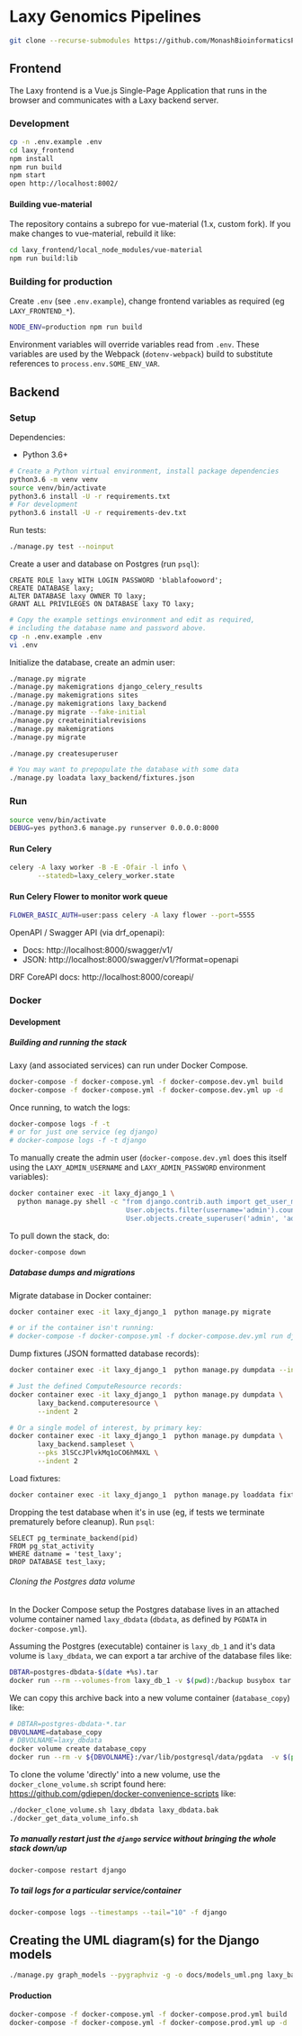 # Laxy Genomics Pipelines

```bash
git clone --recurse-submodules https://github.com/MonashBioinformaticsPlatform/laxy.git
```

## Frontend

The Laxy frontend is a Vue.js Single-Page Application that runs in the browser and communicates with a Laxy backend server.

### Development
```bash
cp -n .env.example .env
cd laxy_frontend
npm install
npm run build
npm start
open http://localhost:8002/
```

#### Building vue-material
The repository contains a subrepo for vue-material (1.x, custom fork).
If you make changes to vue-material, rebuild it like:

```bash
cd laxy_frontend/local_node_modules/vue-material
npm run build:lib
```

### Building for production

Create `.env` (see `.env.example`), change frontend variables as required (eg `LAXY_FRONTEND_*`).

```bash
NODE_ENV=production npm run build
```

Environment variables will override variables read from `.env`.
These variables are used by the Webpack (`dotenv-webpack`) build to substitute references to `process.env.SOME_ENV_VAR`.

## Backend

### Setup

Dependencies:

* Python 3.6+

```bash
# Create a Python virtual environment, install package dependencies
python3.6 -m venv venv
source venv/bin/activate
python3.6 install -U -r requirements.txt
# For development
python3.6 install -U -r requirements-dev.txt
```

Run tests:
```bash
./manage.py test --noinput
```

Create a user and database on Postgres (run `psql`):
```postgresql
CREATE ROLE laxy WITH LOGIN PASSWORD 'blablafooword';
CREATE DATABASE laxy;
ALTER DATABASE laxy OWNER TO laxy;
GRANT ALL PRIVILEGES ON DATABASE laxy TO laxy;
```

```bash
# Copy the example settings environment and edit as required,
# including the database name and password above. 
cp -n .env.example .env
vi .env
```

Initialize the database, create an admin user:
```bash
./manage.py migrate
./manage.py makemigrations django_celery_results
./manage.py makemigrations sites
./manage.py makemigrations laxy_backend
./manage.py migrate --fake-initial
./manage.py createinitialrevisions
./manage.py makemigrations
./manage.py migrate

./manage.py createsuperuser

# You may want to prepopulate the database with some data
./manage.py loadata laxy_backend/fixtures.json
```

### Run
```bash
source venv/bin/activate
DEBUG=yes python3.6 manage.py runserver 0.0.0.0:8000
```

#### Run Celery
```bash
celery -A laxy worker -B -E -Ofair -l info \
       --statedb=laxy_celery_worker.state
```

#### Run Celery Flower to monitor work queue
```bash
FLOWER_BASIC_AUTH=user:pass celery -A laxy flower --port=5555
```

OpenAPI / Swagger API (via drf_openapi): 
* Docs: http://localhost:8000/swagger/v1/
* JSON: http://localhost:8000/swagger/v1/?format=openapi

DRF CoreAPI docs: http://localhost:8000/coreapi/

### Docker

#### Development

##### Building and running the stack

Laxy (and associated services) can run under Docker Compose.

```bash
docker-compose -f docker-compose.yml -f docker-compose.dev.yml build
docker-compose -f docker-compose.yml -f docker-compose.dev.yml up -d
```

Once running, to watch the logs:
```bash
docker-compose logs -f -t
# or for just one service (eg django)
# docker-compose logs -f -t django
```

To manually create the admin user (`docker-compose.dev.yml` does this itself using
the `LAXY_ADMIN_USERNAME` and `LAXY_ADMIN_PASSWORD` environment variables):

```bash
docker container exec -it laxy_django_1 \
  python manage.py shell -c "from django.contrib.auth import get_user_model; User = get_user_model(); \
                             User.objects.filter(username='admin').count() or \
                             User.objects.create_superuser('admin', 'admin@example.com', 'adminpass')"
```

To pull down the stack, do:
```bash
docker-compose down
```

##### Database dumps and migrations

Migrate database in Docker container:
```bash
docker container exec -it laxy_django_1  python manage.py migrate

# or if the container isn't running:
# docker-compose -f docker-compose.yml -f docker-compose.dev.yml run django python manage.py migrate

```

Dump fixtures (JSON formatted database records):
```bash
docker container exec -it laxy_django_1  python manage.py dumpdata --indent 2

# Just the defined ComputeResource records:
docker container exec -it laxy_django_1  python manage.py dumpdata \
       laxy_backend.computeresource \
       --indent 2

# Or a single model of interest, by primary key:
docker container exec -it laxy_django_1  python manage.py dumpdata \
       laxy_backend.sampleset \
       --pks 3lSCcJPlvkMq1oCO6hM4XL \
       --indent 2
```

Load fixtures:
```bash
docker container exec -it laxy_django_1  python manage.py loaddata fixtures.json
```

Dropping the test database when it's in use (eg, if tests we terminate prematurely before cleanup). 
Run `psql`:
```postgresql
SELECT pg_terminate_backend(pid)
FROM pg_stat_activity
WHERE datname = 'test_laxy';
DROP DATABASE test_laxy;
```

###### Cloning the Postgres data volume

In the Docker Compose setup the Postgres database lives in an attached volume container
named `laxy_dbdata` (`dbdata`, as defined by `PGDATA` in `docker-compose.yml`).

Assuming the Postgres (executable) container is `laxy_db_1` and it's data volume is `laxy_dbdata`,
we can export a tar archive of the database files like:

```bash
DBTAR=postgres-dbdata-$(date +%s).tar
docker run --rm --volumes-from laxy_db_1 -v $(pwd):/backup busybox tar cvf /backup/${DBTAR} /var/lib/postgresql/data/pgdata
```

We can copy this archive back into a new volume container (`database_copy`) like:

```bash
# DBTAR=postgres-dbdata-*.tar
DBVOLNAME=database_copy
# DBVOLNAME=laxy_dbdata
docker volume create database_copy
docker run --rm -v ${DBVOLNAME}:/var/lib/postgresql/data/pgdata  -v $(pwd):/backup busybox tar xvf /backup/${DBTAR}
```

To clone the volume 'directly' into a new volume, use the 
`docker_clone_volume.sh` script found here: https://github.com/gdiepen/docker-convenience-scripts like:

```bash
./docker_clone_volume.sh laxy_dbdata laxy_dbdata.bak
./docker_get_data_volume_info.sh
```


##### To manually restart just the `django` service without bringing the whole stack down/up
```bash
docker-compose restart django
```

##### To tail logs for a particular service/container
```bash
docker-compose logs --timestamps --tail="10" -f django
```

## Creating the UML diagram(s) for the Django models

```bash
./manage.py graph_models --pygraphviz -g -o docs/models_uml.png laxy_backend
```

#### Production

```bash
docker-compose -f docker-compose.yml -f docker-compose.prod.yml build
docker-compose -f docker-compose.yml -f docker-compose.prod.yml up -d
```
